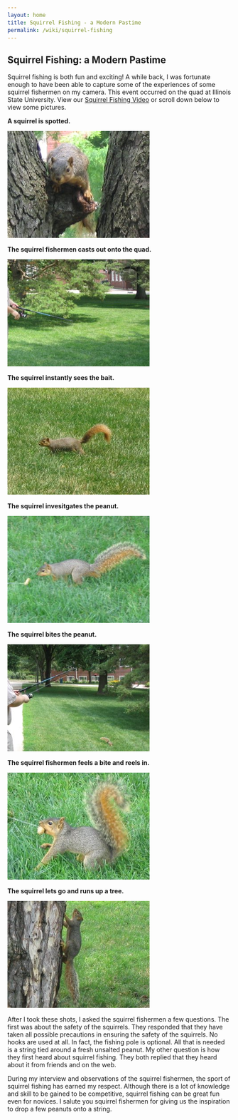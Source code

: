 ```yaml
---
layout: home
title: Squirrel Fishing - a Modern Pastime
permalink: /wiki/squirrel-fishing
---
```


## Squirrel Fishing: a Modern Pastime

Squirrel fishing is both fun and exciting! A while back, I was fortunate enough to have been able to capture some of the experiences of some squirrel fishermen on my camera. This event occurred on the quad at Illinois State University. View our <a href="http://www.codepug.com/downloads/squirrel-fishing.mp4">Squirrel Fishing Video</a> or scroll down below to view some pictures.

**A squirrel is spotted.**

![Squirrel Fishing](/assets/images/squirrel-fishing-spotted.jpg)

**The squirrel fishermen casts out onto the quad.**

![Squirrel Fishing](/assets/images/squirrel-fishing-cast.jpg)

**The squirrel instantly sees the bait.**

![Squirrel Fishing](/assets/images/squirrel-fishing-sees-bait.jpg)

**The squirrel invesitgates the peanut.**

![Squirrel Fishing](/assets/images/squirrel-fishing-investigates.jpg)

**The squirrel bites the peanut.**

![Squirrel Fishing](/assets/images/squirrel-fishing-bite.jpg)

**The squirrel fishermen feels a bite and reels in.**

![Squirrel Fishing](/assets/images/squirrel-fishing-on-the-line.jpg)

**The squirrel lets go and runs up a tree.**

![Squirrel Fishing](/assets/images/squirrel-fishing-release.jpg)

After I took these shots, I asked the squirrel fishermen a few questions. The first was about the safety of the squirrels. They responded that they have taken all possible precautions in ensuring the safety of the squirrels. No hooks are used at all. In fact, the fishing pole is optional. All that is needed is a string tied around a fresh unsalted peanut. My other question is how they first heard about squirrel fishing. They both replied that they heard about it from friends and on the web.

During my interview and observations of the squirrel fishermen, the sport of squirrel fishing has earned my respect. Although there is a lot of knowledge and skill to be gained to be competitive, squirrel fishing can be great fun even for novices. I salute you squirrel fishermen for giving us the inspiration to drop a few peanuts onto a string.
